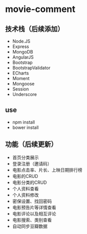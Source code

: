 # movie-comment

## 技术栈（后续添加）

+ Node.JS
+ Express
+ MongoDB
+ AngularJS
+ Bootstrap
+ BootstrapValidator
+ ECharts
+ Moment
+ Mongoose
+ Session
+ Underscore


## use
- npm install
- bower install

## 功能（后续更新）
- 首页分类展示
- 登录注册（邀请码）
- 电影点击率、片长、上映日期排行榜
- 电影的CRUD
- 电影分类的CRUD
- 个人资料查看
- 个人资料修改
- 密保设置、找回密码
- 电影预告片等详情查看
- 电影评论以及相互评论
- 电影搜索、类别查看
- 自动同步豆瓣数据
